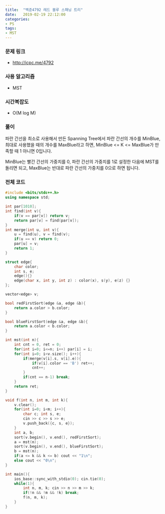 ```yaml
---
title:  "백준4792 레드 블루 스패닝 트리"
date:   2019-02-19 22:12:00
categories:
- PS
tags:
- MST
---
```


### 문제 링크
* http://icpc.me/4792

### 사용 알고리즘
* MST

### 시간복잡도
* O(M log M)

### 풀이
파란 간선을 최소로 사용해서 만든 Spanning Tree에서 파란 간선의 개수를 MinBlue, 최대로 사용했을 때의 개수를 MaxBlue라고 하면, MinBlue <= K <= MaxBlue가 만족할 때 1 아니면 0입니다.

MinBlue는 빨간 간선의 가중치를 0, 파란 간선의 가중치를 1로 설정한 다음에 MST를 돌리면 되고, MaxBlue는 반대로 파란 간선의 가중치를 0으로 하면 됩니다.

### 전체 코드
```cpp
#include <bits/stdc++.h>
using namespace std;

int par[1010];
int find(int v){
	if(v == par[v]) return v;
	return par[v] = find(par[v]);
}
int merge(int u, int v){
	u = find(u), v = find(v);
	if(u == v) return 0;
	par[u] = v;
	return 1;
}

struct edge{
	char color;
	int s, e;
	edge(){}
	edge(char x, int y, int z) : color(x), s(y), e(z) {}
};

vector<edge> v;

bool redFirstSort(edge &a, edge &b){
	return a.color > b.color;
}

bool blueFirstSort(edge &a, edge &b){
	return a.color < b.color;
}

int mst(int n){
	int cnt = 0, ret = 0;
	for(int i=0; i<=n; i++) par[i] = i;
	for(int i=0; i<v.size(); i++){
		if(merge(v[i].s, v[i].e)){
			if(v[i].color == 'B') ret++;
			cnt++;
		}
		if(cnt == n-1) break;
	}
	return ret;
}

void f(int n, int m, int k){
	v.clear();
	for(int i=0; i<m; i++){
		char c; int s, e;
		cin >> c >> s >> e;
		v.push_back({c, s, e});
	}
	int a, b;
	sort(v.begin(), v.end(), redFirstSort);
	a = mst(n);
	sort(v.begin(), v.end(), blueFirstSort);
	b = mst(n);
	if(a <= k && k <= b) cout << "1\n";
	else cout << "0\n";
}

int main(){
	ios_base::sync_with_stdio(0); cin.tie(0);
	while(1){
		int n, m, k; cin >> n >> m >> k;
		if(!n && !m && !k) break;
		f(n, m, k);
	}
}
```
